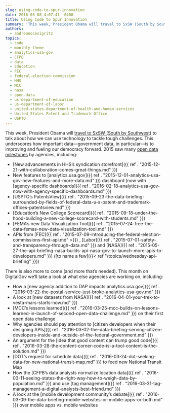 ```yaml
---
slug: using-code-to-spur-innovation
date: 2016-03-08 4:07:41 -0400
title: Using Code to Spur Innovation
summary: 'This week, President Obama will travel to SxSW (South by Southwest) to talk about how we can use technology to tackle tough challenges. This underscores how important data&mdash;government data, in particular&mdash;is to improving and fueling our democracy forward. 2015 saw many open data milestones by agencies, including: New advancements in HHS’s syndication storefront New features'
authors:
  - andreanocesigritz
topics:
  - code
  - monthly-theme
  - analytics-usa-gov
  - CFPB
  - data
  - Education
  - FEC
  - federal-election-commission
  - HHS
  - MCC
  - nasa
  - open-data
  - us-department-of-education
  - us-department-of-labor
  - united-states-department-of-health-and-human-services
  - United States Patent and Trademark Office
  - USPTO
---
```


This week, President Obama will [travel to SxSW (South by Southwest)](https://www.whitehouse.gov/blog/2016/03/05/weekly-address-sxsw) to talk about how we can use technology to tackle tough challenges. This underscores how important data—government data, in particular—is to improving and fueling our democracy forward. 2015 saw many [open data milestones](https://www.whitehouse.gov/blog/2016/02/05/open-data-empowering-americans-make-data-driven-decisions) by agencies, including:

  * [New advancements in HHS’s syndication storefront]({{ ref . "2015-12-21-with-collaboration-comes-great-things.md" }})
  * New features to [analytics.usa.gov]({{ ref . "2015-12-01-analytics-usa-gov-new-features-and-more-data.md" }}) dashboard (now with [agency-specific dashboards]({{ ref . "2016-02-18-analytics-usa-gov-now-with-agency-specific-dashboards.md" }})
  * [USPTO’s PatentsView]({{ ref . "2015-09-23-the-data-briefing-surrounded-by-fields-of-federal-data-u-s-patent-and-trademark-offices-patentsview.md" }})
  * [Education’s New College Scorecard]({{ ref . "2015-09-18-under-the-hood-building-a-new-college-scorecard-with-students.md" }})
  * [FEMA’s new Data Visualization Tool]({{ ref . "2015-07-24-free-the-data-femas-new-data-visualization-tool.md" }})
  * APIs from [FEC]({{ ref . "2015-07-09-introducing-the-federal-election-commissions-first-api.md" >}}) , [Labor]({{ ref . "2015-07-01-safety-and-transparency-through-data.md" }}) and [NASA]({{ ref . "2015-05-27-the-api-briefing-nasa-builds-api-nasa-gov-to-launch-more-apis-to-developers.md" }}) ([to name a few]({{< ref "/topics/wednesday-api-briefing" }}))

There is also more to come (and more that’s needed). This month on DigitalGov we’ll take a look at what else agencies are working on, including:

  * How a [new agency addition to DAP impacts analytics.usa.gov]({{ ref . "2016-03-22-the-postal-service-just-broke-analytics-usa-gov.md" }})
  * A look at [new datasets from NASA]({{ ref . "2016-04-01-your-trek-to-vesta-mars-starts-now.md" }})
  * [MCC’s lessons learned]({{ ref . "2016-03-25-mcc-builds-on-lessons-learned-in-launch-of-second-open-data-challenge.md" }}) on their first open data challenge
  * Why agencies should pay attention to [citizen developers when their designing APIs]({{ ref . "2016-03-02-the-data-briefing-serving-citizen-developers-inside-and-outside-of-the-federal-government.md" }})
  * An argument for the [idea that good content can trump good code]({{ ref . "2016-03-28-the-content-corner-code-is-a-tool-content-is-the-solution.md" }})
  * [DOT&#8217;s request for schedule data]({{ ref . "2016-03-24-dot-seeking-data-for-new-national-transit-map.md" }}) to feed new National Transit Map
  * How the [CFPB’s data analysts normalize location data]({{ ref . "2016-03-11-seeing-states-the-right-way-how-to-weigh-data-by-population.md" }}) and use [tag management]({{ ref . "2016-03-31-tag-management-a-digital-analysts-best-friend.md" }})
  * A look at the [mobile development community&#8217;s debate]({{ ref . "2016-03-09-the-data-briefing-mobile-websites-or-mobile-apps-or-both.md" }}) over mobile apps vs. mobile websites